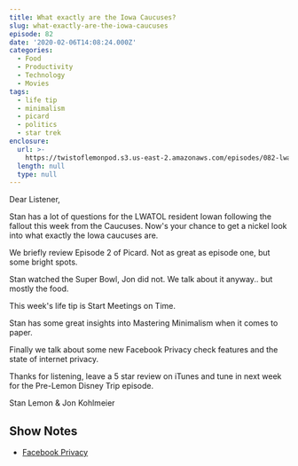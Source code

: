 ```yaml
---
title: What exactly are the Iowa Caucuses?
slug: what-exactly-are-the-iowa-caucuses
episode: 82
date: '2020-02-06T14:08:24.000Z'
categories:
  - Food
  - Productivity
  - Technology
  - Movies
tags:
  - life tip
  - minimalism
  - picard
  - politics
  - star trek
enclosure:
  url: >-
    https://twistoflemonpod.s3.us-east-2.amazonaws.com/episodes/082-lwatol-20200206.mp3
  length: null
  type: null
---
```


Dear Listener,

Stan has a lot of questions for the LWATOL resident Iowan following the fallout this week from the Caucuses. Now's your chance to get a nickel look into what exactly the Iowa caucuses are.

We briefly review Episode 2 of Picard. Not as great as episode one, but some bright spots.

Stan watched the Super Bowl, Jon did not. We talk about it anyway.. but mostly the food.

This week's life tip is Start Meetings on Time.

Stan has some great insights into Mastering Minimalism when it comes to paper.

Finally we talk about some new Facebook Privacy check features and the state of internet privacy.

Thanks for listening, leave a 5 star review on iTunes and tune in next week for the Pre-Lemon Disney Trip episode.

Stan Lemon & Jon Kohlmeier

## Show Notes

- [Facebook Privacy](https://about.fb.com/news/2020/01/data-privacy-day-2020/)
